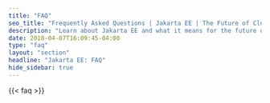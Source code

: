 ```yaml
---
title: "FAQ"
seo_title: "Frequently Asked Questions | Jakarta EE | The Future of Cloud Native Java"
description: "Learn about Jakarta EE and what it means for the future of open source, cloud native enterprise Java."
date: 2018-04-07T16:09:45-04:00
type: "faq"
layout: "section"
headline: "Jakarta EE: FAQ"
hide_sidebar: true
---
```

  

{{< faq >}}